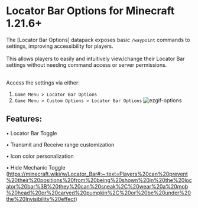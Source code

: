 # Locator Bar Options for Minecraft 1.21.6+
The [Locator Bar Options] datapack exposes basic `/waypoint` commands to settings, improving accessibility for players.
<br />
<br />
This allows players to easily and intuitively view/change their Locator Bar settings without needing command access or server permissions.
<br />
<br />

Access the settings via either: 
1. ```Game Menu > Locator Bar Options```
2. ```Game Menu > Custom Options > Locator Bar Options```
![ezgif-options](https://github.com/user-attachments/assets/cf13e896-7d3b-467b-925c-ad90a96ac976)
## Features:

• Locator Bar Toggle
<br />

• Transmit and Receive range customization
<br />

• Icon color personalization
<br />

• Hide Mechanic Toggle (https://minecraft.wiki/w/Locator_Bar#:~:text=Players%20can%20prevent%20their%20positions%20from%20being%20shown%20in%20the%20locator%20bar%3B%20they%20can%20sneak%2C%20wear%20a%20mob%20head%20or%20carved%20pumpkin%2C%20or%20be%20under%20the%20Invisibility%20effect)
<br />



